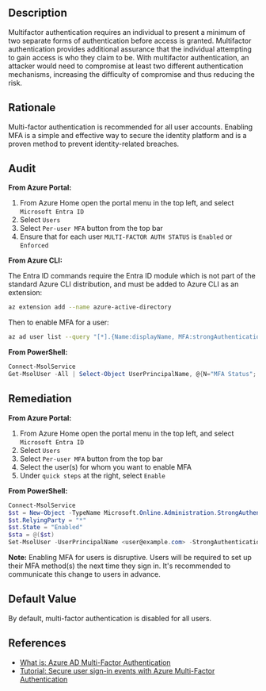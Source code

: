 ## Description

Multifactor authentication requires an individual to present a minimum of two separate forms of authentication before access is granted. Multifactor authentication provides additional assurance that the individual attempting to gain access is who they claim to be. With multifactor authentication, an attacker would need to compromise at least two different authentication mechanisms, increasing the difficulty of compromise and thus reducing the risk.

## Rationale

Multi-factor authentication is recommended for all user accounts. Enabling MFA is a simple and effective way to secure the identity platform and is a proven method to prevent identity-related breaches.

## Audit

**From Azure Portal:**

1. From Azure Home open the portal menu in the top left, and select `Microsoft Entra ID`
2. Select `Users`
3. Select `Per-user MFA` button from the top bar
4. Ensure that for each user `MULTI-FACTOR AUTH STATUS` is `Enabled` or `Enforced`

**From Azure CLI:**

The Entra ID commands require the Entra ID module which is not part of the standard Azure CLI distribution, and must be added to Azure CLI as an extension:

```bash
az extension add --name azure-active-directory
```

Then to enable MFA for a user:

```bash
az ad user list --query "[*].{Name:displayName, MFA:strongAuthenticationDetail.email}"
```

**From PowerShell:**

```powershell
Connect-MsolService
Get-MsolUser -All | Select-Object UserPrincipalName, @{N="MFA Status"; E={ if ($_.StrongAuthenticationRequirements.State -ne $null) {$_.StrongAuthenticationRequirements.State} else {"Disabled"}}}
```

## Remediation

**From Azure Portal:**

1. From Azure Home open the portal menu in the top left, and select `Microsoft Entra ID`
2. Select `Users`
3. Select `Per-user MFA` button from the top bar
4. Select the user(s) for whom you want to enable MFA
5. Under `quick steps` at the right, select `Enable`

**From PowerShell:**

```powershell
Connect-MsolService
$st = New-Object -TypeName Microsoft.Online.Administration.StrongAuthenticationRequirement
$st.RelyingParty = "*"
$st.State = "Enabled"
$sta = @($st)
Set-MsolUser -UserPrincipalName <user@example.com> -StrongAuthenticationRequirements $sta
```

**Note:** Enabling MFA for users is disruptive. Users will be required to set up their MFA method(s) the next time they sign in. It's recommended to communicate this change to users in advance.

## Default Value

By default, multi-factor authentication is disabled for all users.

## References

- [What is: Azure AD Multi-Factor Authentication](https://docs.microsoft.com/en-us/azure/active-directory/authentication/concept-mfa-howitworks)
- [Tutorial: Secure user sign-in events with Azure Multi-Factor Authentication](https://docs.microsoft.com/en-us/azure/active-directory/authentication/tutorial-enable-azure-mfa)

